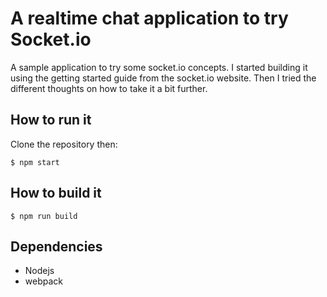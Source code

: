 # A realtime chat application to try Socket.io
A sample application to try some socket.io concepts. I started building it using the getting started guide from the socket.io website. Then I tried the different thoughts on how to take it a bit further.

## How to run it
Clone the repository then:
```
$ npm start
```

## How to build it
```
$ npm run build
```

## Dependencies
- Nodejs
- webpack